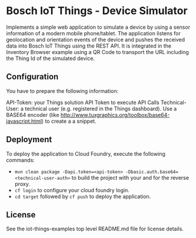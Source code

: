# Bosch IoT Things - Device Simulator

Implements a simple web application to simulate a device by using a sensor information of a modern mobile phone/tablet. 
The application listens for geolocation and orientation events of the device and pushes the received data into Bosch IoT Things using the REST API.
It is integrated in the Inventory Browser example using a QR Code to transport the URL including the Thing Id of the simulated device.

## Configuration

You have to prepare the following information:

API-Token: your Things solution API Token to execute API Calls
Technical-User: a technical user (e.g. registered in the Things dashboard). Use a BASE64 encoder (like http://www.tuxgraphics.org/toolbox/base64-javascript.html) to create a a snippet.  

## Deployment

To deploy the application to Cloud Foundry, execute the following commands:

* ```mvn clean package -Dapi.token=<api-token> -Dbasic.auth.base64=<technical-user-auth>``` to build the project with your <api-token> and <technical-user-auth> for the reverse proxy.
* ```cf login``` to configure your cloud foundry login.
* ```cd target``` followed by ```cf push``` to deploy the application.

## License

See the iot-things-examples top level README.md file for license details.